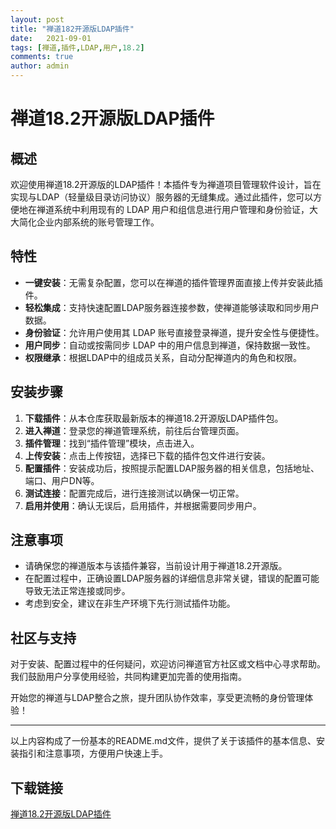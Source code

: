 ```yaml
---
layout: post
title: "禅道182开源版LDAP插件"
date:   2021-09-01
tags: [禅道,插件,LDAP,用户,18.2]
comments: true
author: admin
---
```

# 禅道18.2开源版LDAP插件

## 概述

欢迎使用禅道18.2开源版的LDAP插件！本插件专为禅道项目管理软件设计，旨在实现与LDAP（轻量级目录访问协议）服务器的无缝集成。通过此插件，您可以方便地在禅道系统中利用现有的 LDAP 用户和组信息进行用户管理和身份验证，大大简化企业内部系统的账号管理工作。

## 特性

- **一键安装**：无需复杂配置，您可以在禅道的插件管理界面直接上传并安装此插件。
- **轻松集成**：支持快速配置LDAP服务器连接参数，使禅道能够读取和同步用户数据。
- **身份验证**：允许用户使用其 LDAP 账号直接登录禅道，提升安全性与便捷性。
- **用户同步**：自动或按需同步 LDAP 中的用户信息到禅道，保持数据一致性。
- **权限继承**：根据LDAP中的组成员关系，自动分配禅道内的角色和权限。

## 安装步骤

1. **下载插件**：从本仓库获取最新版本的禅道18.2开源版LDAP插件包。
2. **进入禅道**：登录您的禅道管理系统，前往后台管理页面。
3. **插件管理**：找到“插件管理”模块，点击进入。
4. **上传安装**：点击上传按钮，选择已下载的插件包文件进行安装。
5. **配置插件**：安装成功后，按照提示配置LDAP服务器的相关信息，包括地址、端口、用户DN等。
6. **测试连接**：配置完成后，进行连接测试以确保一切正常。
7. **启用并使用**：确认无误后，启用插件，并根据需要同步用户。

## 注意事项

- 请确保您的禅道版本与该插件兼容，当前设计用于禅道18.2开源版。
- 在配置过程中，正确设置LDAP服务器的详细信息非常关键，错误的配置可能导致无法正常连接或同步。
- 考虑到安全，建议在非生产环境下先行测试插件功能。

## 社区与支持

对于安装、配置过程中的任何疑问，欢迎访问禅道官方社区或文档中心寻求帮助。我们鼓励用户分享使用经验，共同构建更加完善的使用指南。

开始您的禅道与LDAP整合之旅，提升团队协作效率，享受更流畅的身份管理体验！

---

以上内容构成了一份基本的README.md文件，提供了关于该插件的基本信息、安装指引和注意事项，方便用户快速上手。

## 下载链接

[禅道18.2开源版LDAP插件](https://pan.quark.cn/s/b65f4b96da47)